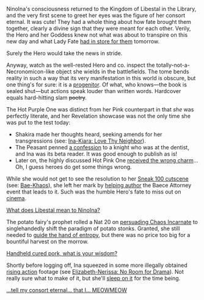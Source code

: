 NinoIna's consciousness returned to the Kingdom of Libestal in the Library, and the very first scene to greet her eyes was the figure of her consort eternal. It was cute! They had a whole thing about how fate brought them together, clearly a divine sign that they were meant for each other. Verily, the Hero and her Goddess knew not what was about to transpire on this new day and what Lady Fate [had in store for them](https://youtu.be/UyN7jwsiiXA?t=17578s) tomorrow.

Surely the Hero would take the news in stride.

Anyway, watch as the well-rested Hero and co. inspect the totally-not-a-Necronomicon-like object she wields in the battlefields. The tome bends reality in such a way that its very manifestation in this world is obscure, but one thing's for sure: it is a [progenitor](https://youtu.be/OxKP4ED-xz8?t=278s). Of what, who knows—the book is sealed shut—but actions speak louder than written words. Hardcover equals hard-hitting slam ~~poetry~~.

The Hot Purple One was distinct from her Pink counterpart in that *she* was perfectly literate, and her Revelation showcase was not the only time she was put to the test today:
* Shakira made her thoughts heard, seeking amends for her transgressions (see: [Ina-Kiara: Love Thy Neighbor](#edge:ina-kiara)).
* The Peasant penned [a confession](https://youtu.be/OxKP4ED-xz8?t=978s) to a knight who was at the dentist, and Ina was its beta reader. It was good enough to publish as is!
* Later on, the highly discussed Hot Pink One [received the wrong charm](https://youtu.be/OxKP4ED-xz8?t=5606s)... Oh, I guess heroes do get some things wrong.

While she would not get to see the resolution to her [Sneak 100 cutscene](https://youtu.be/OxKP4ED-xz8?t=1606s) (see: [Bae-Khaos](#edge:bae-khaos)), she left her mark by [helping author](https://youtu.be/OxKP4ED-xz8?t=1902s) the Baece Attorney event that leads to it. Such was the humble Hero's fate to miss out on [cinema](https://youtu.be/OxKP4ED-xz8?t=12740s).

[What does Libestal mean to NinoIna?](#embed:https://youtu.be/OxKP4ED-xz8?t=4121s)

The potato fairy's prophet rolled a Nat 20 on [persuading Chaos Incarnate](https://youtu.be/OxKP4ED-xz8?t=3641s) to singlehandedly shift the paradigm of potato stonks. Granted, she still needed to [guide the hand of entropy](https://youtu.be/OxKP4ED-xz8?t=5259s), but there was no price too big for a bountiful harvest on the morrow.

[Handheld cured pork, what is your wisdom?](#embed:https://youtu.be/OxKP4ED-xz8?t=4498s)

Shortly before logging off, Ina squeezed in some more illegally obtained [rising action](https://youtu.be/OxKP4ED-xz8?t=7146s) footage (see [Elizabeth-Nerissa: No Room for Drama](#edge:liz-nerissa)). Not really sure what to make of it, but she'll [sleep on it](https://youtu.be/OxKP4ED-xz8?t=8162s) for the time being.

[...tell my consort eternal... that I... MEOWMEOW](#embed:https://youtu.be/OxKP4ED-xz8?t=7311s)